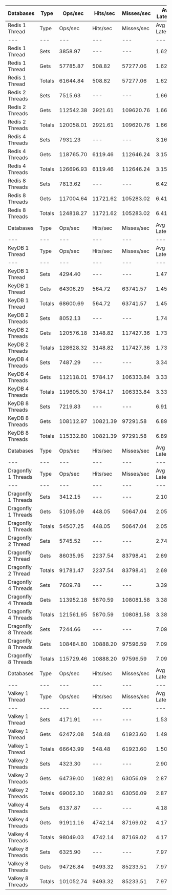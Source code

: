 | Databases | Type | Ops/sec | Hits/sec | Misses/sec | Avg Latency | p50 Latency | p99 Latency | p99.9 Latency | KB/sec |
| --- | --- | --- | --- | --- | --- | --- | --- | --- | --- |
| Redis 1 Thread | Type | Ops/sec | Hits/sec | Misses/sec | Avg Latency | p50 Latency | p99 Latency | p99.9 Latency | KB/sec |
| --- | --- | --- | --- | --- | --- | --- | --- | --- | --- |
Redis 1 Thread | Sets | 3858.97 | --- | --- | 1.62149 | 1.60700 | 2.52700 | 5.72700 | 2109.77 |
Redis 1 Thread | Gets | 57785.87 | 508.82 | 57277.06 | 1.62191 | 1.59900 | 2.54300 | 6.33500 | 2504.19 |
Redis 1 Thread | Totals | 61644.84 | 508.82 | 57277.06 | 1.62188 | 1.59900 | 2.54300 | 6.33500 | 4613.96 |
Redis 2 Threads | Sets | 7515.63 | --- | --- | 1.66598 | 1.52700 | 3.37500 | 9.02300 | 4108.95 |
Redis 2 Threads | Gets | 112542.38 | 2921.61 | 109620.76 | 1.66649 | 1.51100 | 3.45500 | 10.17500 | 5848.12 |
Redis 2 Threads | Totals | 120058.01 | 2921.61 | 109620.76 | 1.66646 | 1.51100 | 3.45500 | 10.11100 | 9957.06 |
Redis 4 Threads | Sets | 7931.23 | --- | --- | 3.16066 | 3.03900 | 7.10300 | 15.48700 | 4336.17 |
Redis 4 Threads | Gets | 118765.70 | 6119.46 | 112646.24 | 3.15227 | 3.03900 | 7.07100 | 15.55100 | 7698.56 |
Redis 4 Threads | Totals | 126696.93 | 6119.46 | 112646.24 | 3.15279 | 3.03900 | 7.07100 | 15.55100 | 12034.73 |
Redis 8 Threads | Sets | 7813.62 | --- | --- | 6.42254 | 6.04700 | 15.61500 | 48.38300 | 4271.87 |
Redis 8 Threads | Gets | 117004.64 | 11721.62 | 105283.02 | 6.41441 | 6.04700 | 15.48700 | 47.61500 | 10447.54 |
Redis 8 Threads | Totals | 124818.27 | 11721.62 | 105283.02 | 6.41492 | 6.04700 | 15.48700 | 47.87100 | 14719.41 |
| Databases | Type | Ops/sec | Hits/sec | Misses/sec | Avg Latency | p50 Latency | p99 Latency | p99.9 Latency | KB/sec |
| --- | --- | --- | --- | --- | --- | --- | --- | --- | --- |
| KeyDB 1 Thread | Type | Ops/sec | Hits/sec | Misses/sec | Avg Latency | p50 Latency | p99 Latency | p99.9 Latency | KB/sec |
| --- | --- | --- | --- | --- | --- | --- | --- | --- | --- |
KeyDB 1 Thread | Sets | 4294.40 | --- | --- | 1.47117 | 1.44700 | 2.47900 | 5.91900 | 2347.83 |
KeyDB 1 Thread | Gets | 64306.29 | 564.72 | 63741.57 | 1.45672 | 1.44700 | 2.39900 | 6.33500 | 2786.00 |
KeyDB 1 Thread | Totals | 68600.69 | 564.72 | 63741.57 | 1.45762 | 1.44700 | 2.39900 | 6.33500 | 5133.83 |
KeyDB 2 Threads | Sets | 8052.13 | --- | --- | 1.74386 | 1.55900 | 4.57500 | 11.13500 | 4402.26 |
KeyDB 2 Threads | Gets | 120576.18 | 3148.82 | 117427.36 | 1.73459 | 1.55100 | 4.44700 | 10.81500 | 6274.96 |
KeyDB 2 Threads | Totals | 128628.32 | 3148.82 | 117427.36 | 1.73517 | 1.55100 | 4.44700 | 10.81500 | 10677.23 |
KeyDB 4 Threads | Sets | 7487.29 | --- | --- | 3.34894 | 3.23100 | 8.76700 | 16.76700 | 4093.46 |
KeyDB 4 Threads | Gets | 112118.01 | 5784.17 | 106333.84 | 3.33751 | 3.21500 | 8.70300 | 16.63900 | 7271.29 |
KeyDB 4 Threads | Totals | 119605.30 | 5784.17 | 106333.84 | 3.33822 | 3.21500 | 8.70300 | 16.63900 | 11364.75 |
KeyDB 8 Threads | Sets | 7219.83 | --- | --- | 6.91312 | 6.43100 | 19.07100 | 50.68700 | 3947.23 |
KeyDB 8 Threads | Gets | 108112.97 | 10821.39 | 97291.58 | 6.89622 | 6.43100 | 18.94300 | 51.96700 | 9648.83 |
KeyDB 8 Threads | Totals | 115332.80 | 10821.39 | 97291.58 | 6.89728 | 6.43100 | 18.94300 | 51.96700 | 13596.06 |
| Databases | Type | Ops/sec | Hits/sec | Misses/sec | Avg Latency | p50 Latency | p99 Latency | p99.9 Latency | KB/sec |
| --- | --- | --- | --- | --- | --- | --- | --- | --- | --- |
| Dragonfly 1 Threads | Type | Ops/sec | Hits/sec | Misses/sec | Avg Latency | p50 Latency | p99 Latency | p99.9 Latency | KB/sec |
| --- | --- | --- | --- | --- | --- | --- | --- | --- | --- |
Dragonfly 1 Threads | Sets | 3412.15 | --- | --- | 2.10275 | 1.82300 | 4.63900 | 17.91900 | 1865.49 |
Dragonfly 1 Threads | Gets | 51095.09 | 448.05 | 50647.04 | 2.05100 | 1.81500 | 4.54300 | 8.03100 | 2213.31 |
Dragonfly 1 Threads | Totals | 54507.25 | 448.05 | 50647.04 | 2.05424 | 1.81500 | 4.54300 | 8.31900 | 4078.80 |
Dragonfly 2 Thread | Sets | 5745.52 | --- | --- | 2.74240 | 2.65500 | 8.09500 | 18.17500 | 3141.19 |
Dragonfly 2 Thread | Gets | 86035.95 | 2237.54 | 83798.41 | 2.69697 | 2.65500 | 7.45500 | 14.20700 | 4472.78 |
Dragonfly 2 Thread | Totals | 91781.47 | 2237.54 | 83798.41 | 2.69981 | 2.65500 | 7.48700 | 14.65500 | 7613.97 |
Dragonfly 4 Threads | Sets | 7609.78 | --- | --- | 3.39482 | 3.51900 | 8.12700 | 17.66300 | 4160.42 |
Dragonfly 4 Threads | Gets | 113952.18 | 5870.59 | 108081.58 | 3.38896 | 3.51900 | 8.19100 | 17.66300 | 7386.12 |
Dragonfly 4 Threads | Totals | 121561.95 | 5870.59 | 108081.58 | 3.38933 | 3.51900 | 8.19100 | 17.66300 | 11546.54 |
Dragonfly 8 Threads | Sets | 7244.66 | --- | --- | 7.09411 | 6.62300 | 22.27100 | 58.62300 | 3960.81 |
Dragonfly 8 Threads | Gets | 108484.80 | 10888.20 | 97596.59 | 7.09747 | 6.62300 | 22.65500 | 59.13500 | 9696.90 |
Dragonfly 8 Threads | Totals | 115729.46 | 10888.20 | 97596.59 | 7.09726 | 6.62300 | 22.65500 | 59.13500 | 13657.71 |
| Databases | Type | Ops/sec | Hits/sec | Misses/sec | Avg Latency | p50 Latency | p99 Latency | p99.9 Latency | KB/sec |
| --- | --- | --- | --- | --- | --- | --- | --- | --- | --- |
| Valkey 1 Thread | Type | Ops/sec | Hits/sec | Misses/sec | Avg Latency | p50 Latency | p99 Latency | p99.9 Latency | KB/sec |
| --- | --- | --- | --- | --- | --- | --- | --- | --- | --- |
Valkey 1 Thread | Sets | 4171.91 | --- | --- | 1.53835 | 1.42300 | 3.55100 | 14.91100 | 2280.86 |
Valkey 1 Thread | Gets | 62472.08 | 548.48 | 61923.60 | 1.49773 | 1.42300 | 3.05500 | 6.84700 | 2706.47 |
Valkey 1 Thread | Totals | 66643.99 | 548.48 | 61923.60 | 1.50027 | 1.42300 | 3.05500 | 7.39100 | 4987.33 |
Valkey 2 Threads | Sets | 4323.30 | --- | --- | 2.90589 | 2.27100 | 7.67900 | 14.59100 | 2363.63 |
Valkey 2 Threads | Gets | 64739.00 | 1682.91 | 63056.09 | 2.87809 | 2.23900 | 7.48700 | 14.07900 | 3365.22 |
Valkey 2 Threads | Totals | 69062.30 | 1682.91 | 63056.09 | 2.87983 | 2.23900 | 7.48700 | 14.14300 | 5728.86 |
Valkey 4 Threads | Sets | 6137.87 | --- | --- | 4.18463 | 3.99900 | 9.91900 | 22.01500 | 3355.70 |
Valkey 4 Threads | Gets | 91911.16 | 4742.14 | 87169.02 | 4.17565 | 3.99900 | 9.91900 | 21.50300 | 5961.02 |
Valkey 4 Threads | Totals | 98049.03 | 4742.14 | 87169.02 | 4.17621 | 3.99900 | 9.91900 | 21.50300 | 9316.72 |
Valkey 8 Threads | Sets | 6325.90 | --- | --- | 7.97207 | 7.55100 | 21.75900 | 61.43900 | 3458.50 |
Valkey 8 Threads | Gets | 94726.84 | 9493.32 | 85233.51 | 7.97058 | 7.55100 | 21.75900 | 61.95100 | 8460.08 |
Valkey 8 Threads | Totals | 101052.74 | 9493.32 | 85233.51 | 7.97068 | 7.55100 | 21.75900 | 61.95100 | 11918.58 |
